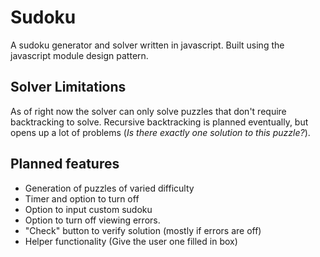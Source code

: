 # Sudoku

A sudoku generator and solver written in javascript. Built using the javascript module design pattern.

## Solver Limitations

As of right now the solver can only solve puzzles that don't require backtracking to solve. Recursive backtracking is planned eventually, but opens up a lot of problems (*Is there exactly one solution to this puzzle?*).

## Planned features

+ Generation of puzzles of varied difficulty
+ Timer and option to turn off
+ Option to input custom sudoku
+ Option to turn off viewing errors.
+ "Check" button to verify solution (mostly if errors are off)
+ Helper functionality (Give the user one filled in box)